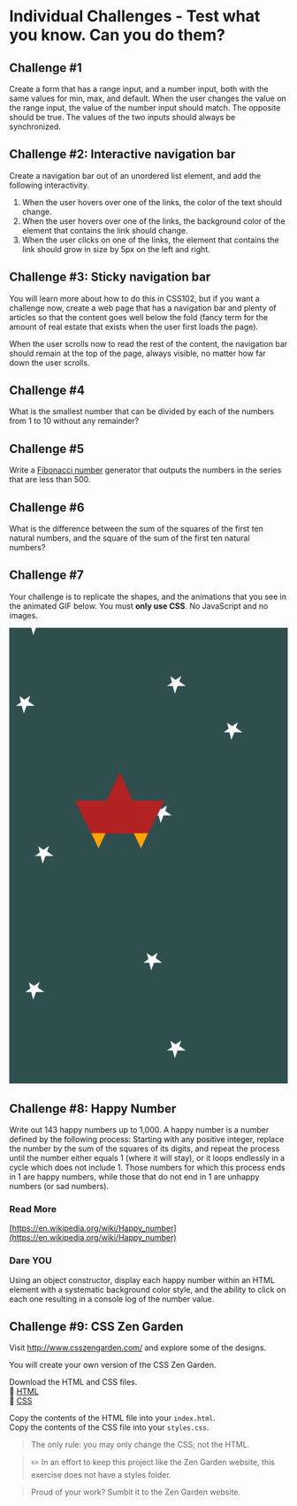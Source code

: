 # Individual Challenges - Test what you know. Can you do them?

## Challenge #1

Create a form that has a range input, and a number input, both with the same values for min, max, and default. When the user changes the value on the range input, the value of the number input should match. The opposite should be true. The values of the two inputs should always be synchronized.

## Challenge #2: Interactive navigation bar

Create a navigation bar out of an unordered list element, and add the following interactivity.

1. When the user hovers over one of the links, the color of the text should change.
1. When the user hovers over one of the links, the background color of the element that contains the link should change.
1. When the user clicks on one of the links, the element that contains the link should grow in size by 5px on the left and right.

## Challenge #3: Sticky navigation bar

You will learn more about how to do this in CSS102, but if you want a challenge now, create a web page that has a navigation bar and plenty of articles so that the content goes well below the fold (fancy term for the amount of real estate that exists when the user first loads the page).

When the user scrolls now to read the rest of the content, the navigation bar should remain at the top of the page, always visible, no matter how far down the user scrolls.

## Challenge #4

What is the smallest number  that can be divided by each of the numbers from 1 to 10 without any remainder?

## Challenge #5

Write a [Fibonacci number](https://en.wikipedia.org/wiki/Fibonacci_number) generator that outputs the numbers in the series that are less than 500.

## Challenge #6

What is the difference between the sum of the squares of the first ten natural numbers, and the square of the sum of the first ten natural numbers?

## Challenge #7

Your challenge is to replicate the shapes, and the animations that you see in the animated GIF below. You must **only use CSS**. No JavaScript and no images.

<img src="fKDwWc0Stk.gif">

## Challenge #8: Happy Number

Write out 143 happy numbers up to 1,000. A happy number is a number defined by the following process: Starting with any positive integer, replace the number by the sum of the squares of its digits, and repeat the process until the number either equals 1 (where it will stay), or it loops endlessly in a cycle which does not include 1. Those numbers for which this process ends in 1 are happy numbers, while those that do not end in 1 are unhappy numbers (or sad numbers).

### Read More
[https://en.wikipedia.org/wiki/Happy_number](https://en.wikipedia.org/wiki/Happy_number)

### Dare YOU
Using an object constructor, display each happy number within an HTML element with a systematic background color style, and the ability to click on each one resulting in a console log of the number value.


## Challenge #9: CSS Zen Garden

Visit http://www.csszengarden.com/ and explore some of the designs.

You will create your own version of the CSS Zen Garden.

Download the HTML and CSS files.  
:paperclip: [HTML](http://www.csszengarden.com/examples/index)  
:paperclip: [CSS](http://www.csszengarden.com/examples/style.css)  

Copy the contents of the HTML file into your `index.html`.  
Copy the contents of the CSS file into your `styles.css`.  

> The only rule: you may only change the CSS; not the HTML.

> :pencil2:  In an effort to keep this project like the Zen Garden website, this exercise does not have a styles folder.

> Proud of your work? Sumbit it to the Zen Garden website.
